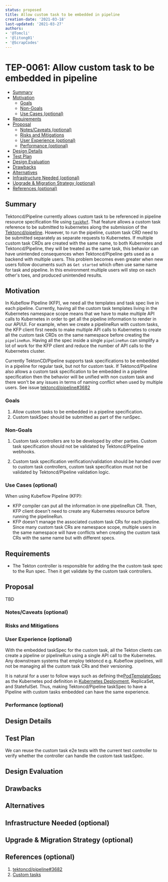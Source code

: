 ```yaml
---
status: proposed
title: Allow custom task to be embedded in pipeline
creation-date: '2021-03-18'
last-updated: '2021-03-27'
authors:
- '@Tomcli'
- '@litong01'
- '@ScrapCodes'
---
```


# TEP-0061: Allow custom task to be embedded in pipeline

<!-- toc -->
- [Summary](#summary)
- [Motivation](#motivation)
  - [Goals](#goals)
  - [Non-Goals](#non-goals)
  - [Use Cases (optional)](#use-cases-optional)
- [Requirements](#requirements)
- [Proposal](#proposal)
  - [Notes/Caveats (optional)](#notescaveats-optional)
  - [Risks and Mitigations](#risks-and-mitigations)
  - [User Experience (optional)](#user-experience-optional)
  - [Performance (optional)](#performance-optional)
- [Design Details](#design-details)
- [Test Plan](#test-plan)
- [Design Evaluation](#design-evaluation)
- [Drawbacks](#drawbacks)
- [Alternatives](#alternatives)
- [Infrastructure Needed (optional)](#infrastructure-needed-optional)
- [Upgrade &amp; Migration Strategy (optional)](#upgrade--migration-strategy-optional)
- [References (optional)](#references-optional)
<!-- /toc -->

## Summary

Tektoncd/Pipeline currently allows custom task to be referenced in pipeline
resource specification file using [`taskRef`](https://github.com/tektoncd/community/blob/main/teps/0002-custom-tasks.md).
That feature allows a custom task reference to be submitted to kubernetes along
the submission of the [Tektoncd/pipeline](https://github.com/tektoncd/pipeline).
However, to run the pipeline, custom task CRD need to be submitted separately as separate requests to Kubernetes.
If multiple custom task CRDs are created with the same name, to both Kubernetes and Tektoncd/Pipeline,
they will be treated as the same task, this behavior can have unintended
consequences when Tektoncd/Pipeline gets used as a backend with multiple users.
This problem becomes even greater when new users follow documents such as
`Get started` which often use same name for task and pipeline. In this environment
multiple users will step on each other's toes, and produced unintended results.

## Motivation

In Kubeflow Pipeline (KFP), we need all the templates and task spec live in each pipeline. Currently, 
having all the custom task templates living in the Kubernetes namespace scope means that
we have to make multiple API calls to Kubernetes in order to get all the pipeline
information to render in our API/UI. For example, when we create a pipelineRun with custom
tasks, the KFP client first needs to make multiple API calls to Kubernetes to create all the
custom task CRDs on the same namespace before creating the `pipelineRun`. Having all the spec
inside a single `pipelineRun` can simplify a lot of work for the KFP client and reduce the
number of API calls to the Kubernetes cluster. 


Currently TektonCD/Pipeline supports task specifications to be embedded in
a pipeline for regular task, but not for custom task. If Tektoncd/Pipeline
also allows a custom task specification to be embedded in a pipeline specification
then the behavior will be unified with non custom task and there won't be
any issues in terms of naming conflict when used by multiple users.
See issue [tektoncd/pipeline#3682](https://github.com/tektoncd/pipeline/issues/3682)

### Goals

1. Allow custom tasks to be embedded in a pipeline specification.
2. Custom taskSpec should be submitted as part of the runSpec.

### Non-Goals

1. Custom task controllers are to be developed by other parties. Custom task
specification should not be validated by Tektoncd/Pipeline webhooks.

2. Custom task specification verification/validation should be handed
over to custom task controllers, custom task specification must not be
validated by Tektoncd/Pipeline validation logic.

### Use Cases (optional)

<!--
Describe the concrete improvement specific groups of users will see if the
Motivations in this doc result in a fix or feature.

Consider both the user's role (are they a Task author? Catalog Task user?
Cluster Admin? etc...) and experience (what workflows or actions are enhanced
if this problem is solved?).
-->

When using Kubeflow Pipeline (KFP):

- KFP compiler can put all the information in one pipelineRun CR. Then, KFP 
client doesn't need to create any Kubernetes resource before running the pipelineRun.
- KFP doesn't manage the associated custom task CRs for each pipeline. Since many custom task CRs are
namespace scope, multiple users in the same namespace will have conflicts when
creating the custom task CRs with the same name but with different specs.


## Requirements

<!--
Describe constraints on the solution that must be met. Examples might include
performance characteristics that must be met, specific edge cases that must
be handled, or user scenarios that will be affected and must be accomodated.
-->

- The Tekton controller is responsible for adding the the custom task spec to
the Run spec. Then it get validate by the custom task controllers.

## Proposal
TBD

### Notes/Caveats (optional)

### Risks and Mitigations

<!--
What are the risks of this proposal and how do we mitigate. Think broadly.
For example, consider both security and how this will impact the larger
kubernetes ecosystem.

How will security be reviewed and by whom?

How will UX be reviewed and by whom?

Consider including folks that also work outside the WGs or subproject.
-->

### User Experience (optional)

<!--
Consideration about the user experience. Depending on the area of change,
users may be task and pipeline editors, they may trigger task and pipeline
runs or they may be responsible for monitoring the execution of runs,
via CLI, dashboard or a monitoring system.

Consider including folks that also work on CLI and dashboard.
-->

With the embedded taskSpec for the custom task, all the Tekton clients
can create a pipeline or pipelineRun using a single API call to the Kubernetes.
Any downstream systems that employ tektoncd e.g. Kubeflow pipelines, will not be
 managing all the custom task CRs and their versioning.

It is natural for a user to follow ways such as defining the[PodTemplateSpec](https://kubernetes.io/docs/reference/generated/kubernetes-api/v1.20/#podtemplatespec-v1-core)
as the Kubernetes pod definition in [Kubernetes Deployment](https://kubernetes.io/docs/concepts/workloads/controllers/deployment/#use-case), ReplicaSet, and StatefulSet.
Thus, making Tektoncd/Pipeline taskSpec to have a Pipeline with custom tasks embedded can have the same experience.

### Performance (optional)

<!--
Consideration about performance.
What impact does this change have on the start-up time and execution time
of task and pipeline runs? What impact does it have on the resource footprint
of Tekton controllers as well as task and pipeline runs?

Consider which use cases are impacted by this change and what are their
performance requirements.
-->

## Design Details

<!--
This section should contain enough information that the specifics of your
change are understandable.  This may include API specs (though not always
required) or even code snippets.  If there's any ambiguity about HOW your
proposal will be implemented, this is the place to discuss them.

If it's helpful to include workflow diagrams or any other related images,
add them under "/teps/images/". It's upto the TEP author to choose the name
of the file, but general guidance is to include at least TEP number in the
file name, for example, "/teps/images/NNNN-workflow.jpg".
-->

## Test Plan

<!--
**Note:** *Not required until targeted at a release.*

Consider the following in developing a test plan for this enhancement:
- Will there be e2e and integration tests, in addition to unit tests?
- How will it be tested in isolation vs with other components?

No need to outline all of the test cases, just the general strategy.  Anything
that would count as tricky in the implementation and anything particularly
challenging to test should be called out.

All code is expected to have adequate tests (eventually with coverage
expectations).
-->

We can reuse the custom task e2e tests with the current test controller
to verify whether the controller can handle the custom task taskSpec.

## Design Evaluation
<!--
How does this proposal affect the reusability, simplicity, flexibility 
and conformance of Tekton, as described in [design principles](https://github.com/tektoncd/community/blob/master/design-principles.md)
-->

## Drawbacks

<!--
Why should this TEP _not_ be implemented?
-->

## Alternatives

<!--
What other approaches did you consider and why did you rule them out?  These do
not need to be as detailed as the proposal, but should include enough
information to express the idea and why it was not acceptable.
-->


## Infrastructure Needed (optional)

<!--
Use this section if you need things from the project/SIG.  Examples include a
new subproject, repos requested, github details.  Listing these here allows a
SIG to get the process for these resources started right away.
-->

## Upgrade & Migration Strategy (optional)

<!--
Use this section to detail wether this feature needs an upgrade or
migration strategy. This is especially useful when we modify a
behavior or add a feature that may replace and deprecate a current one.
-->

## References (optional)

<!--
Use this section to add links to GitHub issues, other TEPs, design docs in Tekton
shared drive, examples, etc. This is useful to refer back to any other related links
to get more details.
-->

1. [tektoncd/pipeline#3682](https://github.com/tektoncd/pipeline/issues/3682)
2. [Custom tasks](https://github.com/tektoncd/community/blob/main/teps/0002-custom-tasks.md)
